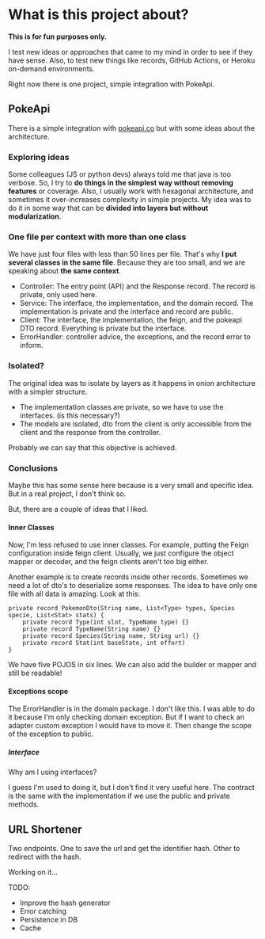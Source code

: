 # What is this project about?
**This is for fun purposes only.**

I test new ideas or approaches that came to my mind in order to see if they have sense.
Also, to test new things like records, GitHub Actions, or Heroku on-demand environments.

Right now there is one project, simple integration with PokeApi.

## PokeApi
There is a simple integration with [pokeapi.co](https://pokeapi.co/) but with some ideas about the architecture.

### Exploring ideas
Some colleagues (JS or python devs) always told me that java is too verbose.
So, I try to **do things in the simplest way without removing features** or coverage.
Also, I usually work with hexagonal architecture, and sometimes it over-increases complexity in simple projects.
My idea was to do it in some way that can be **divided into layers but without modularization**.

### One file per context with more than one class
We have just four files with less than 50 lines per file.
That's why **I put several classes in the same file**.
Because they are too small, and we are speaking about **the same context**.

- Controller: The entry point (API) and the Response record. The record is private, only used here.
- Service: The interface, the implementation, and the domain record. The implementation is private and the interface and record are public.
- Client: The interface, the implementation, the feign, and the pokeapi DTO record. Everything is private but the interface.
- ErrorHandler: controller advice, the exceptions, and the record error to inform.

### Isolated?
The original idea was to isolate by layers as it happens in onion architecture with a simpler structure.

- The implementation classes are private, so we have to use the interfaces. (is this necessary?)
- The models are isolated, dto from the client is only accessible from the client and the response from the controller.

Probably we can say that this objective is achieved.

### Conclusions
Maybe this has some sense here because is a very small and specific idea. But in a real project, I don't think so.

But, there are a couple of ideas that I liked. 

#### Inner Classes
Now, I'm less refused to use inner classes.
For example, putting the Feign configuration inside feign client.
Usually, we just configure the object mapper or decoder, and the feign clients aren't too big either.

Another example is to create records inside other records.
Sometimes we need a lot of dto's to deserialize some responses. The idea to have only one file with all data is amazing.
Look at this:

    private record PokemonDto(String name, List<Type> types, Species specie, List<Stat> stats) {
        private record Type(int slot, TypeName type) {}
        private record TypeName(String name) {}
        private record Species(String name, String url) {}
        private record Stat(int baseState, int effort)
    }

We have five POJOS in six lines. We can also add the builder or mapper and still be readable! 

#### Exceptions scope
The ErrorHandler is in the domain package. I don't like this.
I was able to do it because I'm only checking domain exception. 
But if I want to check an adapter custom exception I would have to move it.
Then change the scope of the exception to public. 

##### Interface
Why am I using interfaces?

I guess I'm used to doing it, but I don't find it very useful here. 
The contract is the same with the implementation if we use the public and private methods.

## URL Shortener
Two endpoints. One to save the url and get the identifier hash. Other to redirect with the hash.

Working on it...

TODO: 

- Improve the hash generator
- Error catching 
- Persistence in DB
- Cache
